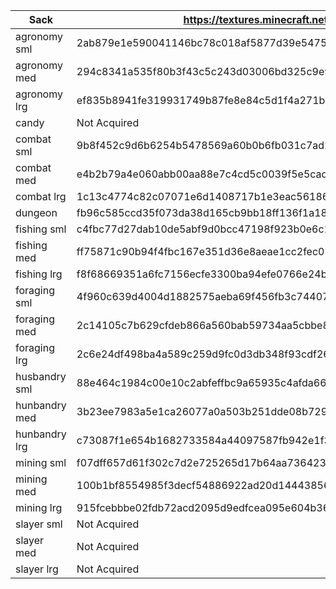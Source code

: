 | Sack          | https://textures.minecraft.net/texture/                          |
|---------------|------------------------------------------------------------------|
| agronomy sml  | 2ab879e1e590041146bc78c018af5877d39e5475eb7db368fcaf2acda373833d |
| agronomy med  | 294c8341a535f80b3f43c5c243d03006bd325c9e96ff3ab957ccc37062830ac6 |
| agronomy lrg  | ef835b8941fe319931749b87fe8e84c5d1f4a271b5fbce5e700a60004d881f79 |
| candy         | Not Acquired                                                     |
| combat sml    | 9b8f452c9d6b6254b5478569a60b0b6fb031c7ad2f06ea3dacf2ce874ca7083  |
| combat med    | e4b2b79a4e060abb00aa88e7c4cd5c0039f5e5cad2d45c1cff5676cb83a1815e |
| combat lrg    | 1c13c4774c82c07071e6d1408717b1e3eac56186042a5803fc174452e32a254a |
| dungeon       | fb96c585ccd35f073da38d165cb9bb18ff136f1a184eee3f44725354640ebbd4 |
| fishing sml   | c4fbc77d27dab10de5abf9d0bcc47198f923b0e6c179a3c3983e77f12f7c033e |
| fishing med   | ff75871c90b94f4fbc167e351d36e8aeae1cc2fec03b16629007f74c989de648 |
| fishing lrg   | f8f68669351a6fc7156ecfe3300ba94efe0766e24bed8785cf64a9f95435134b |
| foraging sml  | 4f960c639d4004d1882575aeba69f456fb3c744077935714947e19c1306d2733 |
| foraging med  | 2c14105c7b629cfdeb866a560bab59734aa5cbbe880ed9f50f9044c42afd599d |
| foraging lrg  | 2c6e24df498ba4a589c259d9fc0d3db348f93cdf26a5fe461571c1da706efaf3 |
| husbandry sml | 88e464c1984c00e10c2abfeffbc9a65935c4afda66261b53d6f366ef2042e820 |
| hunbandry med | 3b23ee7983a5e1ca26077a0a503b251dde08b72932fad4cfe2f20efb181a3b2e |
| hunbandry lrg | c73087f1e654b1682733584a44097587fb942e1f343aae8307bd7dac84e843ab |
| mining sml    | f07dff657d61f302c7d2e725265d17b64aa73642391964fb48fc15be950831d8 |
| mining med    | 100b1bf8554985f3decf54886922ad20d144438564ef7a5b52ced71bc9dd04bb |
| mining lrg    | 915fcebbbe02fdb72acd2095d9edfcea095e604b3682db88963b5b83b2939b67 |
| slayer sml    | Not Acquired                                                     |
| slayer med    | Not Acquired                                                     |
| slayer lrg    | Not Acquired                                                     |